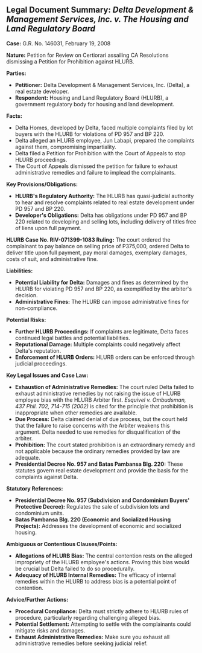 ## Legal Document Summary: *Delta Development & Management Services, Inc. v. The Housing and Land Regulatory Board*

**Case:** G.R. No. 146031, February 19, 2008

**Nature:** Petition for Review on Certiorari assailing CA Resolutions dismissing a Petition for Prohibition against HLURB.

**Parties:**

*   **Petitioner:** Delta Development & Management Services, Inc. (Delta), a real estate developer.
*   **Respondent:** Housing and Land Regulatory Board (HLURB), a government regulatory body for housing and land development.

**Facts:**

*   Delta Homes, developed by Delta, faced multiple complaints filed by lot buyers with the HLURB for violations of PD 957 and BP 220.
*   Delta alleged an HLURB employee, Jun Labapi, prepared the complaints against them, compromising impartiality.
*   Delta filed a Petition for Prohibition with the Court of Appeals to stop HLURB proceedings.
*   The Court of Appeals dismissed the petition for failure to exhaust administrative remedies and failure to implead the complainants.

**Key Provisions/Obligations:**

*   **HLURB's Regulatory Authority:** The HLURB has quasi-judicial authority to hear and resolve complaints related to real estate development under PD 957 and BP 220.
*   **Developer's Obligations:** Delta has obligations under PD 957 and BP 220 related to developing and selling lots, including delivery of titles free of liens upon full payment.

**HLURB Case No. RIV-071399-1083 Ruling:** The court ordered the complainant to pay balance on selling price of P375,000, ordered Delta to deliver title upon full payment, pay moral damages, exemplary damages, costs of suit, and administrative fine.

**Liabilities:**

*   **Potential Liability for Delta:** Damages and fines as determined by the HLURB for violating PD 957 and BP 220, as exemplified by the arbiter's decision.
*   **Administrative Fines:** The HLURB can impose administrative fines for non-compliance.

**Potential Risks:**

*   **Further HLURB Proceedings:** If complaints are legitimate, Delta faces continued legal battles and potential liabilities.
*   **Reputational Damage:** Multiple complaints could negatively affect Delta's reputation.
*   **Enforcement of HLURB Orders:** HLURB orders can be enforced through judicial proceedings.

**Key Legal Issues and Case Law:**

*   **Exhaustion of Administrative Remedies:** The court ruled Delta failed to exhaust administrative remedies by not raising the issue of HLURB employee bias with the HLURB Arbiter first. *Esquivel v. Ombudsman, 437 Phil. 702, 714-715 (2002)* is cited for the principle that prohibition is inappropriate when other remedies are available.
*   **Due Process:** Delta claimed denial of due process, but the court held that the failure to raise concerns with the Arbiter weakens this argument. Delta needed to use remedies for disqualification of the arbiter.
*   **Prohibition:** The court stated prohibition is an extraordinary remedy and not applicable because the ordinary remedies provided by law are adequate.
*   **Presidential Decree No. 957 and Batas Pambansa Blg. 220:** These statutes govern real estate development and provide the basis for the complaints against Delta.

**Statutory References:**

*   **Presidential Decree No. 957 (Subdivision and Condominium Buyers' Protective Decree):** Regulates the sale of subdivision lots and condominium units.
*   **Batas Pambansa Blg. 220 (Economic and Socialized Housing Projects):** Addresses the development of economic and socialized housing.

**Ambiguous or Contentious Clauses/Points:**

*   **Allegations of HLURB Bias:** The central contention rests on the alleged impropriety of the HLURB employee's actions. Proving this bias would be crucial but Delta failed to do so procedurally.
*   **Adequacy of HLURB Internal Remedies:** The efficacy of internal remedies within the HLURB to address bias is a potential point of contention.

**Advice/Further Actions:**

*   **Procedural Compliance:** Delta must strictly adhere to HLURB rules of procedure, particularly regarding challenging alleged bias.
*   **Potential Settlement:** Attempting to settle with the complainants could mitigate risks and damages.
*   **Exhaust Administrative Remedies:** Make sure you exhaust all administrative remedies before seeking judicial relief.

